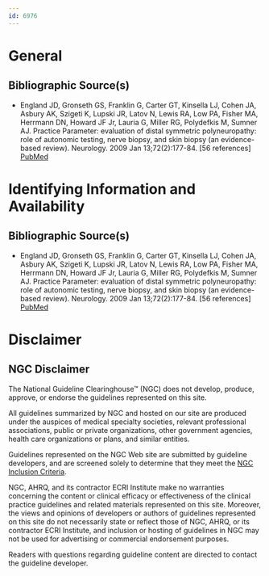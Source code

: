 ```yaml
---
id: 6976
---
```


# General

## Bibliographic Source(s)

- England JD, Gronseth GS, Franklin G, Carter GT, Kinsella LJ, Cohen JA, Asbury AK, Szigeti K, Lupski JR, Latov N, Lewis RA, Low PA, Fisher MA, Herrmann DN, Howard JF Jr, Lauria G, Miller RG, Polydefkis M, Sumner AJ. Practice Parameter: evaluation of distal symmetric polyneuropathy: role of autonomic testing, nerve biopsy, and skin biopsy (an evidence-based review). Neurology. 2009 Jan 13;72(2):177-84. [56 references] [ PubMed ](http://www.ncbi.nlm.nih.gov/entrez/query.fcgi?cmd=Retrieve&db=pubmed&dopt=Abstract&list_uids=19056667)

# Identifying Information and Availability

## Bibliographic Source(s)

- England JD, Gronseth GS, Franklin G, Carter GT, Kinsella LJ, Cohen JA, Asbury AK, Szigeti K, Lupski JR, Latov N, Lewis RA, Low PA, Fisher MA, Herrmann DN, Howard JF Jr, Lauria G, Miller RG, Polydefkis M, Sumner AJ. Practice Parameter: evaluation of distal symmetric polyneuropathy: role of autonomic testing, nerve biopsy, and skin biopsy (an evidence-based review). Neurology. 2009 Jan 13;72(2):177-84. [56 references] [ PubMed ](http://www.ncbi.nlm.nih.gov/entrez/query.fcgi?cmd=Retrieve&db=pubmed&dopt=Abstract&list_uids=19056667)

# Disclaimer

## NGC Disclaimer

The National Guideline Clearinghouse™ (NGC) does not develop, produce, approve, or endorse the guidelines represented on this site.

All guidelines summarized by NGC and hosted on our site are produced under the auspices of medical specialty societies, relevant professional associations, public or private organizations, other government agencies, health care organizations or plans, and similar entities.

Guidelines represented on the NGC Web site are submitted by guideline developers, and are screened solely to determine that they meet the [NGC Inclusion Criteria](/help-and-about/summaries/inclusion-criteria).

NGC, AHRQ, and its contractor ECRI Institute make no warranties concerning the content or clinical efficacy or effectiveness of the clinical practice guidelines and related materials represented on this site. Moreover, the views and opinions of developers or authors of guidelines represented on this site do not necessarily state or reflect those of NGC, AHRQ, or its contractor ECRI Institute, and inclusion or hosting of guidelines in NGC may not be used for advertising or commercial endorsement purposes.

Readers with questions regarding guideline content are directed to contact the guideline developer.

